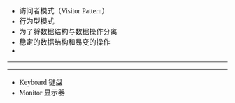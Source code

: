 <font face="SimSun" size=3>

- 访问者模式（Visitor Pattern）
- 行为型模式
- 为了将数据结构与数据操作分离
- 稳定的数据结构和易变的操作
- 


---


---

- Keyboard 键盘
- Monitor 显示器

</font>